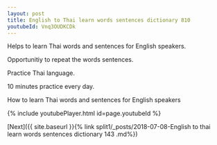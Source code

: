 ```yaml
---
layout: post
title: English to Thai learn words sentences dictionary 810 
youtubeId: Vnq3OUDKCDk
---
```

 
 
Helps to learn Thai words and sentences for English speakers.

Opportunitiy to repeat the words sentences. 

Practice Thai language. 
 
10 minutes practice every day. 
 
How to learn Thai words and sentences for English speakers 
 
{% include youtubePlayer.html id=page.youtubeId %}
 
 
[Next]({{ site.baseurl }}{% link  split1/_posts/2018-07-08-English to thai learn words sentences dictionary 143 .md%})
 
